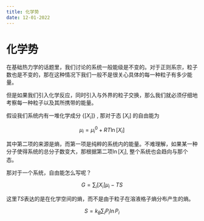 ```yaml
---
title: 化学势
date: 12-01-2022
---
```


# 化学势

在基础热力学的话题里，我们讨论的系统一般能级是不变的。对于正则系宗，粒子数也是不变的，那在这种情况下我们一般不是很关心具体的每一种粒子有多少能量。

但是如果我们引入化学反应，同时引入与外界的粒子交换，那么我们就必须仔细地考察每一种粒子以及其所携带的能量。

假设我们系统内有一堆化学成分 $\{[X_i]\}$ , 那对于态 $[X_i]$ 的自由能为

$$
\mu_i = \mu_i^0+RT\ln[X_i]
$$

其中第二项的来源是熵，而第一项是纯粹的系统内的能量。不难理解，如果某一种分子使得系统的总分子数变大，那根据第二项$\ln[X_i]$, 整个系统也会趋向与那个态。



那对于一个系统，自由能怎么写呢？

$$
G = \sum_i [X_i]\mu_i -TS
$$

这里$TS$表达的是在化学空间的熵，而不是由于粒子在溶液格子熵分布产生的熵。

$$
S =  k_B\sum_i P_i\ln P_i
$$